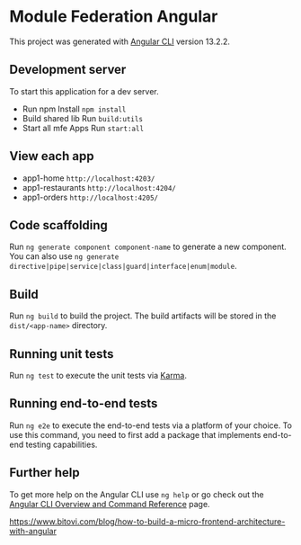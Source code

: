 # Module Federation Angular

This project was generated with [Angular CLI](https://github.com/angular/angular-cli) version 13.2.2.

## Development server
 
To start this application for a dev server.

- Run npm Install `npm install`
- Build shared lib Run `build:utils` 
- Start all mfe Apps Run `start:all`

## View each app 

- app1-home `http://localhost:4203/`
- app1-restaurants `http://localhost:4204/`
- app1-orders `http://localhost:4205/`

## Code scaffolding

Run `ng generate component component-name` to generate a new component. You can also use `ng generate directive|pipe|service|class|guard|interface|enum|module`.

## Build

Run `ng build` to build the project. The build artifacts will be stored in the `dist/<app-name>` directory.

## Running unit tests

Run `ng test` to execute the unit tests via [Karma](https://karma-runner.github.io).

## Running end-to-end tests

Run `ng e2e` to execute the end-to-end tests via a platform of your choice. To use this command, you need to first add a package that implements end-to-end testing capabilities.

## Further help

To get more help on the Angular CLI use `ng help` or go check out the [Angular CLI Overview and Command Reference](https://angular.io/cli) page.


https://www.bitovi.com/blog/how-to-build-a-micro-frontend-architecture-with-angular